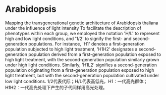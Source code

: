 # Arabidopsis
Mapping the transgenerational genetic architecture of Arabidopsis thaliana under the influence of light intensity
To facilitate the description of phenotypes within each group, we employed the notation 'H/L' to represent high and low light conditions, and '1/2' to signify the first- and second-generation populations. For instance, 'H1' denotes a first-generation population subjected to high light treatment, 'H1H2' designates a second-generation population derived from a first-generation population exposed to high light treatment, with the second-generation population similarly grown under high light conditions. Similarly, 'H1L2' signifies a second-generation population originating from a first-generation population exposed to high light treatment, but with the second-generation population cultivated under low light conditions.
1/2代表代际；H/L代表高低光，H1：一代高光群体；H1H2：一代高光处理下产生的子代同样用高光处理。
